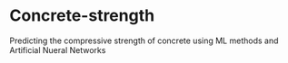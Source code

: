 # Concrete-strength
Predicting the compressive strength of concrete using ML methods and  Artificial Nueral Networks
